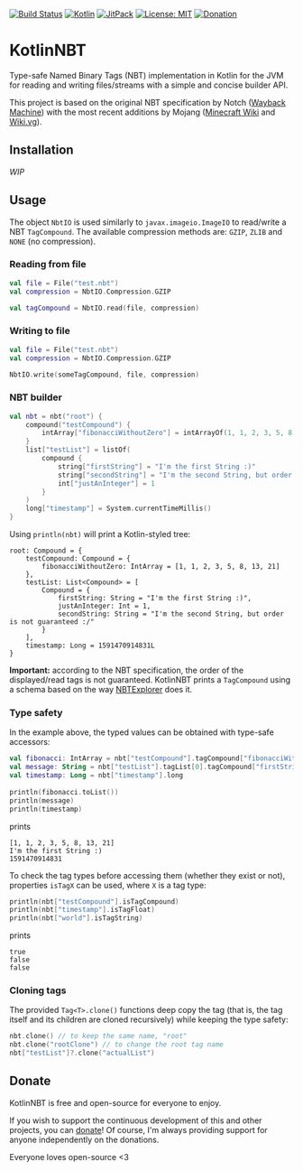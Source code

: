 [![Build Status](https://travis-ci.com/luizrcs/KotlinNBT.svg?branch=master)](https://travis-ci.com/luizrcs/KotlinNBT)
[![Kotlin](https://img.shields.io/badge/kotlin-1.5.20-green)](https://kotlinlang.org/)
[![JitPack](https://jitpack.io/v/luizrcs/KotlinNBT.svg)](https://jitpack.io/#luizrcs/KotlinNBT)
[![License: MIT](https://img.shields.io/github/license/luizrcs/KotlinNBT)](https://opensource.org/licenses/MIT)
[![Donation](https://img.shields.io/badge/donate-DonorBox-blue)](https://donorbox.org/luizrcs)


# KotlinNBT

Type-safe Named Binary Tags (NBT) implementation in Kotlin for the JVM for reading and writing files/streams with a simple and
concise builder API.

This project is based on the original NBT specification by Notch ([Wayback Machine][WebArchive]) with the most recent
additions by Mojang ([Minecraft Wiki][Gamepedia] and [Wiki.vg][WikiVG]).

## Installation

*WIP*

## Usage

The object `NbtIO` is used similarly to `javax.imageio.ImageIO` to read/write a NBT `TagCompound`. The available
compression methods are: `GZIP`, `ZLIB` and `NONE` (no compression).

### Reading from file

```kotlin
val file = File("test.nbt")
val compression = NbtIO.Compression.GZIP

val tagCompound = NbtIO.read(file, compression)
```

### Writing to file

```kotlin
val file = File("test.nbt")
val compression = NbtIO.Compression.GZIP

NbtIO.write(someTagCompound, file, compression)
```

### NBT builder

```kotlin
val nbt = nbt("root") {
    compound("testCompound") {
        intArray["fibonacciWithoutZero"] = intArrayOf(1, 1, 2, 3, 5, 8, 13, 21)
    }
    list["testList"] = listOf(
        compound {
            string["firstString"] = "I'm the first String :)"
            string["secondString"] = "I'm the second String, but order is not guaranteed :/"
            int["justAnInteger"] = 1
        }
    )
    long["timestamp"] = System.currentTimeMillis()
}
```

Using `println(nbt)` will print a Kotlin-styled tree:

```
root: Compound = {
    testCompound: Compound = {
        fibonacciWithoutZero: IntArray = [1, 1, 2, 3, 5, 8, 13, 21]
    },
    testList: List<Compound> = [
        Compound = {
            firstString: String = "I'm the first String :)",
            justAnInteger: Int = 1,
            secondString: String = "I'm the second String, but order is not guaranteed :/"
        }
    ],
    timestamp: Long = 1591470914831L
}
```

**Important:** according to the NBT specification, the order of the displayed/read tags is not guaranteed. KotlinNBT
prints a `TagCompound` using a schema based on the way [NBTExplorer][NBTExplorer] does it.

### Type safety

In the example above, the typed values can be obtained with type-safe accessors:

```kotlin
val fibonacci: IntArray = nbt["testCompound"].tagCompound["fibonacciWithoutZero"].intArray
val message: String = nbt["testList"].tagList[0].tagCompound["firstString"].string
val timestamp: Long = nbt["timestamp"].long
	
println(fibonacci.toList())
println(message)
println(timestamp)
``` 

prints

```
[1, 1, 2, 3, 5, 8, 13, 21]
I'm the first String :)
1591470914831
```

To check the tag types before accessing them (whether they exist or not), properties `isTagX` can be used, where `X` is
a tag type:

```kotlin
println(nbt["testCompound"].isTagCompound)
println(nbt["timestamp"].isTagFloat)
println(nbt["world"].isTagString)
```

prints

```
true
false
false
```

### Cloning tags

The provided `Tag<T>.clone()` functions deep copy the tag (that is, the tag itself and its children are cloned
recursively) while keeping the type safety:

```kotlin
nbt.clone() // to keep the same name, "root"
nbt.clone("rootClone") // to change the root tag name
nbt["testList"]?.clone("actualList")
```

## Donate

KotlinNBT is free and open-source for everyone to enjoy.

If you wish to support the continuous development of this and other projects, you can [donate][Donation]! Of course,
I'm always providing support for anyone independently on the donations.

Everyone loves open-source <3  

[WebArchive]: https://web.archive.org/web/20100124085747/http://www.minecraft.net/docs/NBT.txt
[Gamepedia]: https://minecraft.gamepedia.com/NBT_format
[WikiVG]: https://wiki.vg/NBT
[NBTExplorer]: https://github.com/jaquadro/NBTExplorer
[Donation]: https://donorbox.org/luizrcs